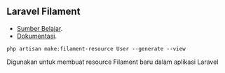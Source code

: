 

## Laravel Filament

- [Sumber Belajar](https://www.youtube.com/watch?v=7JkyghTVpW0&list=PL6tf8fRbavl3jfL67gVOE9rF0jG5bNTMi&index=4).
- [Dokumentasi](https://filamentphp.com/).



```
php artisan make:filament-resource User --generate --view
```
Digunakan untuk membuat resource Filament baru dalam aplikasi Laravel